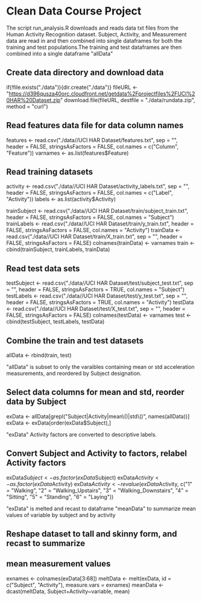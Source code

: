 # Clean Data Course Project

The script run_analysis.R downloads and reads data txt files from the Human Activity Recognition dataset. Subject, Activity, and Measurement data are read in and then combined into single dataframes for both the training and test populations.The training and test dataframes are then combined into a single dataframe "allData"

## Create data directory and download data
if(!file.exists("./data")){dir.create("./data")}
fileURL <- "https://d396qusza40orc.cloudfront.net/getdata%2Fprojectfiles%2FUCI%20HAR%20Dataset.zip"
download.file(fileURL, destfile = "./data/rundata.zip", method = "curl")

## Read features data file for data column names
features <- read.csv("./data//UCI HAR Dataset/features.txt", 
                     sep = "", 
                     header = FALSE, 
                     stringsAsFactors = FALSE, 
                     col.names = c("Column", "Feature"))
varnames <- as.list(features$Feature)

## Read training datasets
activity <- read.csv("./data//UCI HAR Dataset/activity_labels.txt", 
                    sep = "", 
                    header = FALSE,
                    stringsAsFactors = FALSE,
                    col.names = c("Label", "Activity"))
labels <- as.list(activity$Activity)

trainSubject <- read.csv("./data//UCI HAR Dataset/train/subject_train.txt", 
                         header = FALSE, 
                         stringsAsFactors = FALSE, 
                         col.names = "Subject")
trainLabels <- read.csv("./data//UCI HAR Dataset/train/y_train.txt", 
                         header = FALSE, 
                         stringsAsFactors = FALSE, 
                         col.names = "Activity")
trainData <- read.csv("./data//UCI HAR Dataset/train/X_train.txt", 
                      sep = "", 
                      header = FALSE, 
                      stringsAsFactors = FALSE)
colnames(trainData) <- varnames
train <- cbind(trainSubject, trainLabels, trainData)

## Read test data sets
testSubject <- read.csv("./data//UCI HAR Dataset/test/subject_test.txt", 
                        sep = "", 
                        header = FALSE, 
                        stringsAsFactors = TRUE, 
                        col.names = "Subject")
testLabels <- read.csv("./data//UCI HAR Dataset/test/y_test.txt", 
                        sep = "", 
                        header = FALSE, 
                        stringsAsFactors = TRUE, 
                        col.names = "Activity")
testData <- read.csv("./data//UCI HAR Dataset/test/X_test.txt", 
                     sep = "", 
                     header = FALSE, 
                     stringsAsFactors = FALSE)
colnames(testData) <- varnames
test <- cbind(testSubject, testLabels, testData)

## Combine the train and test datasets
allData <- rbind(train, test)


"allData" is subset to only the varaibles containing mean or std acceleration measurements, and reordered by Subject designation.

## Select data columns for mean and std, reorder data by Subject
exData <- allData[grepl("Subject|Activity|mean\\()|std\\()", names(allData))]
exData <- exData[order(exData$Subject),]

"exData" Activity factors are converted to descriptive labels.

## Convert Subject and Activity to factors, relabel Activity factors
exData$Subject <- as.factor(exData$Subject)
exData$Activity <- as.factor(exData$Activity)
exData$Activity <- revalue(exData$Activity, c("1" = "Walking", 
                                              "2" = "Walking_Upstairs", 
                                              "3" = "Walking_Downstairs",
                                              "4" = "Sitting", 
                                              "5" = "Standing", 
                                              "6" = "Laying"))

"exData" is melted and recast to dataframe "meanData" to summarize mean values of variable by subject and by activity

## Reshape dataset to tall and skinny form, and recast to summarize 
## mean measurement values
exnames <- colnames(exData[3:68])
meltData <- melt(exData, id = c("Subject", "Activity"), measure.vars = exnames)
meanData <- dcast(meltData, Subject+Activity~variable, mean)
